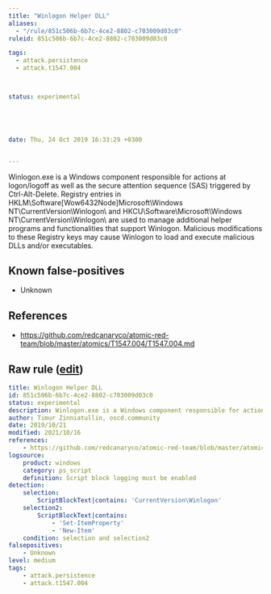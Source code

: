 ```yaml
---
title: "Winlogon Helper DLL"
aliases:
  - "/rule/851c506b-6b7c-4ce2-8802-c703009d03c0"
ruleid: 851c506b-6b7c-4ce2-8802-c703009d03c0

tags:
  - attack.persistence
  - attack.t1547.004



status: experimental





date: Thu, 24 Oct 2019 16:33:29 +0300


---
```


Winlogon.exe is a Windows component responsible for actions at logon/logoff as well as the secure attention sequence (SAS) triggered by Ctrl-Alt-Delete. Registry entries in HKLM\Software[Wow6432Node]Microsoft\Windows NT\CurrentVersion\Winlogon\ and HKCU\Software\Microsoft\Windows NT\CurrentVersion\Winlogon\ are used to manage additional helper programs and functionalities that support Winlogon. Malicious modifications to these Registry keys may cause Winlogon to load and execute malicious DLLs and/or executables.

<!--more-->


## Known false-positives

* Unknown



## References

* https://github.com/redcanaryco/atomic-red-team/blob/master/atomics/T1547.004/T1547.004.md


## Raw rule ([edit](https://github.com/SigmaHQ/sigma/edit/master/rules/windows/powershell/powershell_script/posh_ps_winlogon_helper_dll.yml))
```yaml
title: Winlogon Helper DLL
id: 851c506b-6b7c-4ce2-8802-c703009d03c0
status: experimental
description: Winlogon.exe is a Windows component responsible for actions at logon/logoff as well as the secure attention sequence (SAS) triggered by Ctrl-Alt-Delete. Registry entries in HKLM\Software[Wow6432Node]Microsoft\Windows NT\CurrentVersion\Winlogon\ and HKCU\Software\Microsoft\Windows NT\CurrentVersion\Winlogon\ are used to manage additional helper programs and functionalities that support Winlogon. Malicious modifications to these Registry keys may cause Winlogon to load and execute malicious DLLs and/or executables.
author: Timur Zinniatullin, oscd.community
date: 2019/10/21
modified: 2021/10/16
references:
    - https://github.com/redcanaryco/atomic-red-team/blob/master/atomics/T1547.004/T1547.004.md
logsource:
    product: windows
    category: ps_script
    definition: Script block logging must be enabled
detection:
    selection:
        ScriptBlockText|contains: 'CurrentVersion\Winlogon'
    selection2:
        ScriptBlockText|contains:
            - 'Set-ItemProperty'
            - 'New-Item'
    condition: selection and selection2
falsepositives:
    - Unknown
level: medium
tags:
    - attack.persistence
    - attack.t1547.004
```
